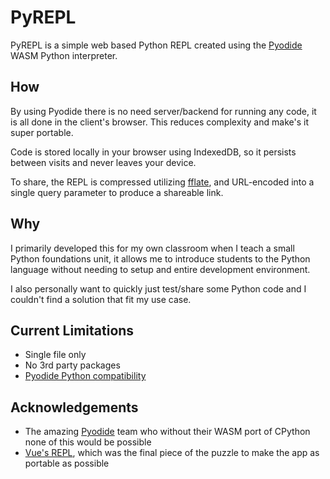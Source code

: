 # PyREPL
PyREPL is a simple web based Python REPL created using the [Pyodide](https://pyodide.org/) WASM Python interpreter.

## How
By using Pyodide there is no need server/backend for running any code, it is all done in the client's browser. This reduces complexity and make's it super portable. 

Code is stored locally in your browser using IndexedDB, so it persists between visits and never leaves your device. 

To share, the REPL is compressed utilizing [fflate](https://github.com/101arrowz/fflate), and URL-encoded into a single query parameter to produce a shareable link.

## Why
I primarily developed this for my own classroom when I teach a small Python foundations unit, it allows me to introduce students to the Python language without needing to setup and entire development environment. 

I also personally want to quickly just test/share some Python code and I couldn't find a solution that fit my use case.

## Current Limitations
- Single file only
- No 3rd party packages
- [Pyodide Python compatibility](https://pyodide.org/en/stable/usage/wasm-constraints.html)

## Acknowledgements
- The amazing [Pyodide](https://github.com/pyodide) team who without their WASM port of CPython none of this would be possible
- [Vue's REPL](https://github.com/vuejs/repl), which was the final piece of the puzzle to make the app as portable as possible